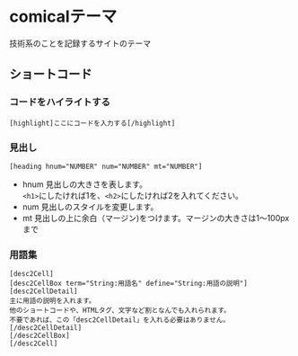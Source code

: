 # comicalテーマ
技術系のことを記録するサイトのテーマ

## ショートコード
### コードをハイライトする
`[highlight]ここにコードを入力する[/highlight]`  
  
### 見出し
`[heading hnum="NUMBER" num="NUMBER" mt="NUMBER"]`
- hnum
見出しの大きさを表します。  
`<h1>`にしたければ1を、`<h2>`にしたければ2を入れてください。  
- num
見出しのスタイルを変更します。
- mt
見出しの上に余白（マージン)をつけます。マージンの大きさは1〜100pxまで
  
### 用語集
```
[desc2Cell]
[desc2CellBox term="String:用語名" define="String:用語の説明"]
[desc2CellDetail]
主に用語の説明を入れます。  
他のショートコードや、HTMLタグ、文字など割となんでも入れられます。
不要であれば、この「desc2CellDetail」を入れる必要はありません。
[/desc2CellDetail]
[/desc2CellBox]
[/desc2Cell]
```
